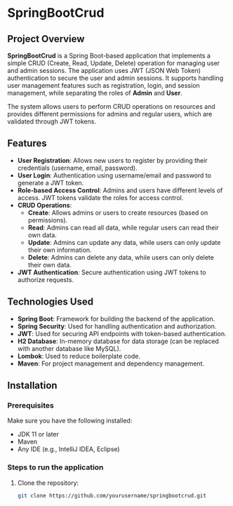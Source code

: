 # SpringBootCrud

## Project Overview

**SpringBootCrud** is a Spring Boot-based application that implements a simple CRUD (Create, Read, Update, Delete) operation for managing user and admin sessions. The application uses JWT (JSON Web Token) authentication to secure the user and admin sessions. It supports handling user management features such as registration, login, and session management, while separating the roles of **Admin** and **User**.

The system allows users to perform CRUD operations on resources and provides different permissions for admins and regular users, which are validated through JWT tokens.

## Features

- **User Registration**: Allows new users to register by providing their credentials (username, email, password).
- **User Login**: Authentication using username/email and password to generate a JWT token.
- **Role-based Access Control**: Admins and users have different levels of access. JWT tokens validate the roles for access control.
- **CRUD Operations**:
  - **Create**: Allows admins or users to create resources (based on permissions).
  - **Read**: Admins can read all data, while regular users can read their own data.
  - **Update**: Admins can update any data, while users can only update their own information.
  - **Delete**: Admins can delete any data, while users can only delete their own data.
- **JWT Authentication**: Secure authentication using JWT tokens to authorize requests.

## Technologies Used

- **Spring Boot**: Framework for building the backend of the application.
- **Spring Security**: Used for handling authentication and authorization.
- **JWT**: Used for securing API endpoints with token-based authentication.
- **H2 Database**: In-memory database for data storage (can be replaced with another database like MySQL).
- **Lombok**: Used to reduce boilerplate code.
- **Maven**: For project management and dependency management.

## Installation

### Prerequisites

Make sure you have the following installed:

- JDK 11 or later
- Maven
- Any IDE (e.g., IntelliJ IDEA, Eclipse)

### Steps to run the application

1. Clone the repository:
   ```bash
   git clone https://github.com/yourusername/springbootcrud.git
